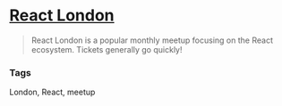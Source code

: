 # [React London](https://meetup.react.london/)

> React London is a popular monthly meetup focusing on the React ecosystem. Tickets generally go quickly!

### Tags

London, React, meetup
